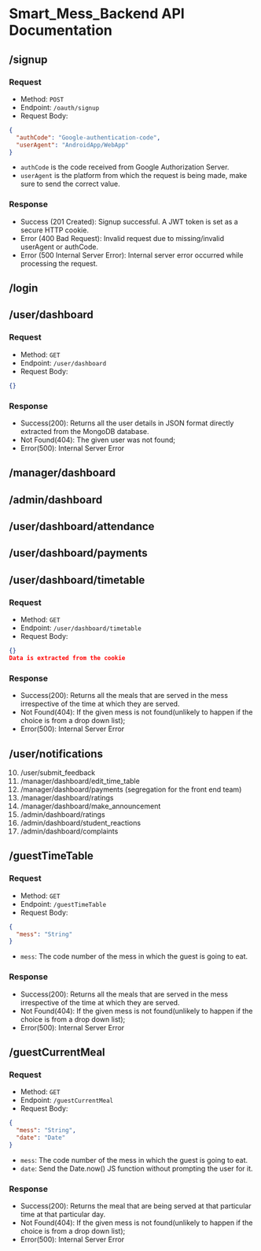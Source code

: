 # Smart_Mess_Backend API Documentation

## /signup

### Request

- Method: `POST`
- Endpoint: `/oauth/signup`
- Request Body:

```json
{
  "authCode": "Google-authentication-code",
  "userAgent": "AndroidApp/WebApp"
}
```

- `authCode` is the code received from Google Authorization Server.
- `userAgent` is the platform from which the request is being made, make sure to send the correct value.

### Response

- Success (201 Created): Signup successful. A JWT token is set as a secure HTTP cookie.
- Error (400 Bad Request): Invalid request due to missing/invalid userAgent or authCode.
- Error (500 Internal Server Error): Internal server error occurred while processing the request.

## /login

## /user/dashboard

### Request

- Method: `GET`
- Endpoint: `/user/dashboard`
- Request Body:

```json
{}
```

### Response

- Success(200): Returns all the user details in JSON format directly extracted from the MongoDB database.
- Not Found(404): The given user was not found;
- Error(500): Internal Server Error

## /manager/dashboard

## /admin/dashboard

## /user/dashboard/attendance

## /user/dashboard/payments

## /user/dashboard/timetable

### Request

- Method: `GET`
- Endpoint: `/user/dashboard/timetable`
- Request Body:

```json
{}
Data is extracted from the cookie
```

### Response

- Success(200): Returns all the meals that are served in the mess irrespective of the time at which they are served.
- Not Found(404): If the given mess is not found(unlikely to happen if the choice is from a drop down list);
- Error(500): Internal Server Error

## /user/notifications

10. /user/submit_feedback
11. /manager/dashboard/edit_time_table
12. /manager/dashboard/payments (segregation for the front end team)
13. /manager/dashboard/ratings
14. /manager/dashboard/make_announcement
15. /admin/dashboard/ratings
16. /admin/dashboard/student_reactions
17. /admin/dashboard/complaints

## /guestTimeTable

### Request

- Method: `GET`
- Endpoint: `/guestTimeTable`
- Request Body:

```json
{
  "mess": "String"
}
```

- `mess`: The code number of the mess in which the guest is going to eat.

### Response

- Success(200): Returns all the meals that are served in the mess irrespective of the time at which they are served.
- Not Found(404): If the given mess is not found(unlikely to happen if the choice is from a drop down list);
- Error(500): Internal Server Error

## /guestCurrentMeal

### Request

- Method: `GET`
- Endpoint: `/guestCurrentMeal`
- Request Body:

```json
{
  "mess": "String",
  "date": "Date"
}
```

- `mess`: The code number of the mess in which the guest is going to eat.
- `date`: Send the Date.now() JS function without prompting the user for it.

### Response

- Success(200): Returns the meal that are being served at that particular time at that particular day.
- Not Found(404): If the given mess is not found(unlikely to happen if the choice is from a drop down list);
- Error(500): Internal Server Error
